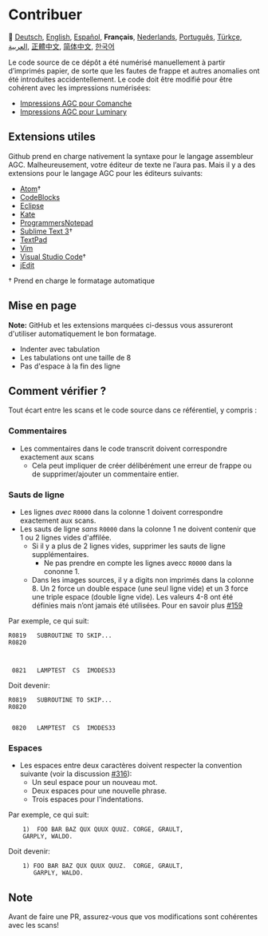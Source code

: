 # Contribuer

:crossed_flags:
[Deutsch][DE],
[English][EN],
[Español][ES],
**Français**,
[Nederlands][NL],
[Português][PT_BR],
[Türkçe][TR],
[العربية][AR],
[正體中文][ZH_TW],
[简体中文][ZH_CN],
[한국어][KO_KR]

[AR]:CONTRIBUTING.ar.md
[DE]:CONTRIBUTING.de.md
[EN]:CONTRIBUTING.md
[ES]:CONTRIBUTING.es.md
[FR]:CONTRIBUTING.fr.md
[KO_KR]:CONTRIBUTING.ko_kr.md
[NL]:CONTRIBUTING.nl.md
[PT_BR]:CONTRIBUTING.pt_br.md
[TR]:CONTRIBUTING.tr.md
[ZH_CN]:CONTRIBUTING.zh_cn.md
[ZH_TW]:CONTRIBUTING.zh_tw.md

Le code source de ce dépôt a été numérisé manuellement à partir d’imprimés papier, de sorte que les fautes de frappe et autres anomalies ont été introduites accidentellement. Le code doit être modifié pour être cohérent avec les impressions numérisées:

* [Impressions AGC pour Comanche][8]
* [Impressions AGC pour Luminary][9]

## Extensions utiles

Github prend en charge nativement la syntaxe pour le langage assembleur AGC. Malheureusement, votre éditeur de texte ne l’aura pas. Mais il y a des extensions pour le langage AGC pour les éditeurs suivants:
- [Atom][Atom]†
- [CodeBlocks][CodeBlocks]
- [Eclipse][Eclipse]
- [Kate][Kate]
- [ProgrammersNotepad][ProgrammersNotepad]
- [Sublime Text 3][Sublime Text]†
- [TextPad][TextPad]
- [Vim][Vim]
- [Visual Studio Code][VisualStudioCode]†
- [jEdit][jEdit]

† Prend en charge le formatage automatique

[Atom]:https://github.com/Alhadis/language-agc
[CodeBlocks]:https://github.com/virtualagc/virtualagc/tree/master/Contributed/SyntaxHighlight/CodeBlocks
[Eclipse]:https://github.com/virtualagc/virtualagc/tree/master/Contributed/SyntaxHighlight/Eclipse
[Kate]:https://github.com/virtualagc/virtualagc/tree/master/Contributed/SyntaxHighlight/Kate
[ProgrammersNotepad]:https://github.com/virtualagc/virtualagc/tree/master/Contributed/SyntaxHighlight/ProgrammersNotepad
[Sublime Text]:https://github.com/jimlawton/AGC-Assembly
[TextPad]:https://github.com/virtualagc/virtualagc/tree/master/Contributed/SyntaxHighlight/TextPad
[Vim]:https://github.com/wsdjeg/vim-assembly
[VisualStudioCode]:https://github.com/wopian/agc-assembly
[jEdit]:https://github.com/virtualagc/virtualagc/tree/master/Contributed/SyntaxHighlight/jEdit

## Mise en page
**Note:** GitHub et les extensions marquées ci-dessus vous assureront d'utiliser automatiquement le bon formatage.

- Indenter avec tabulation
- Les tabulations ont une taille de 8
- Pas d'espace à la fin des ligne

## Comment vérifier ?
Tout écart entre les scans et le code source dans ce référentiel, y compris :

### Commentaires
- Les commentaires dans le code transcrit doivent correspondre exactement aux scans
  - Cela peut impliquer de créer délibérément une erreur de frappe  ou de supprimer/ajouter un commentaire entier.

### Sauts de ligne
- Les lignes *avec* `R0000` dans la colonne 1 doivent correspondre exactement aux scans.
- Les sauts de ligne *sans* `R0000` dans la colonne 1 ne doivent contenir que 1 ou 2 lignes vides d'affilée.
  - Si il y a plus de 2 lignes vides, supprimer les sauts de ligne supplémentaires.
    - Ne pas prendre en compte les lignes avecc `R0000` dans la cononne 1.
  - Dans les images sources, il y a digits non imprimés dans la colonne 8. Un 2 force un double espace (une seul ligne vide) et un 3 force une triple espace (double ligne vide). Les valeurs 4-8 ont été définies mais n’ont jamais été utilisées. Pour en savoir plus [#159][7]

Par exemple, ce qui suit:
```plain
R0819   SUBROUTINE TO SKIP...
R0820



 0821   LAMPTEST  CS  IMODES33
```
Doit devenir:
```plain
R0819   SUBROUTINE TO SKIP...
R0820


 0820   LAMPTEST  CS  IMODES33
```

### Espaces
- Les espaces entre deux caractères doivent respecter la convention suivante (voir la discussion [#316][10]):
  - Un seul espace pour un nouveau mot.
  - Deux espaces pour une nouvelle phrase.
  - Trois espaces pour l'indentations.

Par exemple, ce qui suit:
```plain
	1)  FOO BAR BAZ QUX QUUX QUUZ. CORGE, GRAULT,
	GARPLY, WALDO.
```
Doit devenir:
```plain
	1) FOO BAR BAZ QUX QUUX QUUZ.  CORGE, GRAULT,
	   GARPLY, WALDO.
```

## Note

Avant de faire une PR, assurez-vous que vos modifications sont cohérentes avec les scans!

[0]:https://github.com/chrislgarry/Apollo-11/pull/new/master
[1]:http://www.ibiblio.org/apollo/ScansForConversion/Luminary099/
[2]:http://www.ibiblio.org/apollo/ScansForConversion/Comanche055/
[6]:https://github.com/wopian/agc-assembly#user-settings
[7]:https://github.com/chrislgarry/Apollo-11/issues/159
[8]:http://www.ibiblio.org/apollo/ScansForConversion/Comanche055/
[9]:http://www.ibiblio.org/apollo/ScansForConversion/Luminary099/
[10]:https://github.com/chrislgarry/Apollo-11/pull/316#pullrequestreview-102892741
